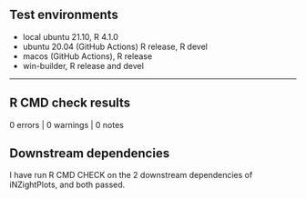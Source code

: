 ## Test environments

- local ubuntu 21.10, R 4.1.0
- ubuntu 20.04 (GitHub Actions) R release, R devel
- macos (GitHub Actions), R release
- win-builder, R release and devel

---

## R CMD check results

0 errors | 0 warnings | 0 notes

## Downstream dependencies

I have run R CMD CHECK on the 2 downstream dependencies of iNZightPlots, and both passed.
